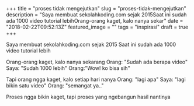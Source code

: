 +++
title = "proses tidak mengejutkan"
slug = "proses-tidak-mengejutkan"
description = "Saya membuat sekolahkoding.com sejak 2015Saat ini sudah ada 1000 video tutorial lebihOrang-orang kaget, kalo nanya sekar"
date = "2018-02-22T09:52:13Z"
featured_image = ""
tags = "inspirasi"
draft = true
+++ 
 
Saya membuat sekolahkoding.com sejak 2015
Saat ini sudah ada 1000 video tutorial lebih

Orang-orang kaget, kalo nanya sekarang
Orang: "Sudah ada berapa video"
Saya: "Sudah 1000 lebih"
Orang:"Wow! ko bisa sih"

Tapi orang ngga kaget, kalo setiap hari nanya
Orang: "lagi apa"
Saya: "lagi bikin satu video"
Orang: "semangat ya.."

Proses ngga bikin kaget, tapi proses yang ngebangun hasil nantinya